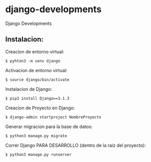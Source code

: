 # django-developments
Django Developments

## Instalacion:

Creacion de entorno virtual:

    $ pyhton3 -m venv django

Activacion de entorno virtual:

    $ source django/bin/activate

Instalacion de Django:

    $ pip3 install Django==3.1.3
    
Creacion de Proyecto en Django:

    $ django-admin startproject NombreProyecto
    
Generar migracion para la base de datos:

    $ python3 manage.py migrate
    
Correr Django PARA DESARROLLO (dentro de la raiz del proyecto):

    $ python3 manage.py runserver 
    

    